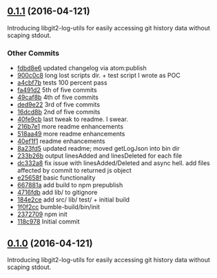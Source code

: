 ## [0.1.1](git+https://github.com/littlebee/libgit2-log-utils.git/compare/0.1.0...0.1.1) (2016-04-121)
Introducing libgit2-log-utils for easily accessing git history data without scaping stdout.

### Other Commits
* [fdbd8e6](git+https://github.com/littlebee/libgit2-log-utils.git/commit/fdbd8e6253aa915747d0282304f8def8ede0da00) updated changelog via atom:publish
* [900c0c8](git+https://github.com/littlebee/libgit2-log-utils.git/commit/900c0c8ac62c79329e529f2ac210157f416a416f) long lost scripts dir. + test script I wrote as POC
* [a4cbf7b](git+https://github.com/littlebee/libgit2-log-utils.git/commit/a4cbf7b96e69040e2cbff2c28a4fcf790431b108) tests 100 percent pass
* [fa491d2](git+https://github.com/littlebee/libgit2-log-utils.git/commit/fa491d21e6d543672d8d47216544cf1a18763a35) 5th of five commits
* [49caf8b](git+https://github.com/littlebee/libgit2-log-utils.git/commit/49caf8bef751e178ef8d89ac6af8704256382532) 4th of five commits
* [ded9e22](git+https://github.com/littlebee/libgit2-log-utils.git/commit/ded9e225427367bae60606fa068e1c767b60b6cc) 3rd of five commits
* [16dcd8b](git+https://github.com/littlebee/libgit2-log-utils.git/commit/16dcd8bde3f5647f9bec0e7ae591197ca1a315fe) 2nd of five commits
* [40fe9cb](git+https://github.com/littlebee/libgit2-log-utils.git/commit/40fe9cb1340607506ff5302c9c3360b9a06c01b7) last tweak to readme. I swear.
* [216b7e1](git+https://github.com/littlebee/libgit2-log-utils.git/commit/216b7e1201c23df79097d1f689269c40c89d5c26) more readme enhancements
* [518aa49](git+https://github.com/littlebee/libgit2-log-utils.git/commit/518aa497d77ce9a9e85598c3064b177ecb239591) more readme enhancements
* [40ef1f1](git+https://github.com/littlebee/libgit2-log-utils.git/commit/40ef1f1a3a20d5c57cfb4244c8621672807d33dc) readme enhancements
* [8a23fd5](git+https://github.com/littlebee/libgit2-log-utils.git/commit/8a23fd5c55e3d435a6048f28cbf1db434d031706) updated readme; moved getLogJson into bin dir
* [233b26b](git+https://github.com/littlebee/libgit2-log-utils.git/commit/233b26b3a1e212e50693e2e41f2252afa7ebf16d) output linesAdded and linesDeleted for each file
* [dc332a8](git+https://github.com/littlebee/libgit2-log-utils.git/commit/dc332a86942066f1623c268c65ae3874bda9e98a) fix issue with linesAdded/Deleted and async hell. add files affected by commit to returned js object
* [e25658f](git+https://github.com/littlebee/libgit2-log-utils.git/commit/e25658f1e902ea7dd88f0be03b306b8936c7546e) basic functionality
* [667881a](git+https://github.com/littlebee/libgit2-log-utils.git/commit/667881a51ea41a29f94002f0e3c671b576c00d73) add build to npm prepublish
* [4716fdb](git+https://github.com/littlebee/libgit2-log-utils.git/commit/4716fdb2ecc7815ca7c8771390837bd2a7fda5f9) add lib/ to gitignore
* [184e2ce](git+https://github.com/littlebee/libgit2-log-utils.git/commit/184e2ceb1d705e6640a6a572620d61d87f7ff620) add src/ lib/ test/ + initial build
* [1f0f2cc](git+https://github.com/littlebee/libgit2-log-utils.git/commit/1f0f2cc0131e591d7d26f943e38dc249a235b6a8) bumble-build/bin/init
* [2372709](git+https://github.com/littlebee/libgit2-log-utils.git/commit/237270983a408dd4987d052c4057872b0cd779b1) npm init
* [118c978](git+https://github.com/littlebee/libgit2-log-utils.git/commit/118c9782dbd8598c6f06f4e1ebfc3bca44da0709) Initial commit

## [0.1.0](git+https://github.com/littlebee/libgit2-log-utils.git/compare/0.0.0...0.1.0) (2016-04-121)
Introducing libgit2-log-utils for easily accessing git history data without scaping stdout.
